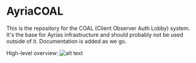 # AyriaCOAL

This is the repository for the COAL (Client Observer Auth Lobby) system.
It's the base for Ayrias infrastructure and should probably not be used outside of it.
Documentation is added as we go.

High-level overview: 
![alt text](http://i.imgur.com/SDHuWOL.png "Overview")
